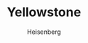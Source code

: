 ---
layout: post
author: Heisenberg
category: Séries
post_date: 2022-08-01
post_modified: 2022-08-01
title: Yellowstone
description: 'John Dutton tenta proteger seu rancho, o maior dos Estados Unidos, de um mundo corrupto.'
poster_path: /iqWCUwLcjkVgtpsDLs8xx8kscg6.jpg
tmdb_id: 73586
imdb_id: tt4236770
runtime: 42
release_date: 2018
genres:
  - Faroeste
  - Drama
casts:
  - Kevin Costner
  - Kelly Reilly
  - Luke Grimes
  - Wes Bentley
  - Kelsey Asbille
  - Brecken Merrill
crews:
  - John Linson
  - Taylor Sheridan
trailer: rMcSTdptjKc
certification: 16
adult: false
vote_average: 8.0
vote_count: 1070
qualitys:
  - 1080p
  - 720p
audios:
  - Dual Áudio
  - Português
  - Inglês
extensions:
  - mkv
  - mp4
---